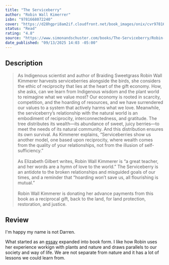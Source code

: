 ```yaml
---
title: "The Serviceberry"
author: "Robin Wall Kimerrer"
isbn: "9781668072240"
cover: "https://d28hgpri8am2if.cloudfront.net/book_images/onix/cvr9781668072240/the-serviceberry-9781668072240_lg.jpg"
status: "Read"
rating: "4.8"
source: "https://www.simonandschuster.com/books/The-Serviceberry/Robin-Wall-Kimmerer/9781668072240"
date_published: "09/13/2025 14:03 -05:00"
---
```


## Description

> As Indigenous scientist and author of Braiding Sweetgrass Robin Wall Kimmerer harvests serviceberries alongside the birds, she considers the ethic of reciprocity that lies at the heart of the gift economy. How, she asks, can we learn from Indigenous wisdom and the plant world to reimagine what we value most? Our economy is rooted in scarcity, competition, and the hoarding of resources, and we have surrendered our values to a system that actively harms what we love. Meanwhile, the serviceberry’s relationship with the natural world is an embodiment of reciprocity, interconnectedness, and gratitude. The tree distributes its wealth—its abundance of sweet, juicy berries—to meet the needs of its natural community. And this distribution ensures its own survival. As Kimmerer explains, “Serviceberries show us another model, one based upon reciprocity, where wealth comes from the quality of your relationships, not from the illusion of self-sufficiency.”  
> <br>
> As Elizabeth Gilbert writes, Robin Wall Kimmerer is “a great teacher, and her words are a hymn of love to the world.” The Serviceberry is an antidote to the broken relationships and misguided goals of our times, and a reminder that “hoarding won’t save us, all flourishing is mutual.”  
> <br>
> Robin Wall Kimmerer is donating her advance payments from this book as a reciprocal gift, back to the land, for land protection, restoration, and justice.

## Review

I'm happy my name is not Darren.

What started as an [essay](https://emergencemagazine.org/essay/the-serviceberry/) expanded into book form. I like how Robin uses her experience workign with plants and nature and draws parallels to our society and way of life. We are not separate from nature and it has a lot of lessons we could learn from. 
